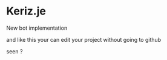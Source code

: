 # Keriz.je
New bot implementation 


and like this your can edit your project without going to github 


seen ? 